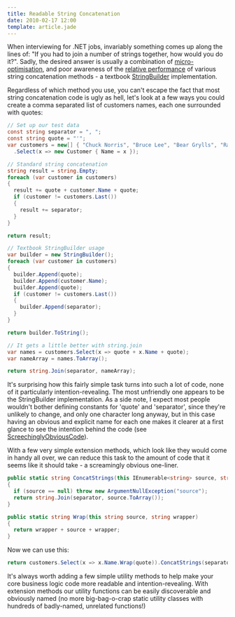 ```yaml
---
title: Readable String Concatenation
date: 2010-02-17 12:00
template: article.jade
---
```


When interviewing for .NET jobs, invariably something comes up along the lines of: "If you had to join a number of strings together, how would you do it?".  Sadly, the desired answer is usually a combination of [micro-optimisation][1], and poor awareness of the [relative performance][2] of various string concatenation methods - a textbook [StringBuilder][4] implementation.

Regardless of which method you use, you can't escape the fact that most string concatenation code is ugly as hell, let's look at a few ways you could create a comma separated list of customers names, each one surrounded with quotes:

```cs
// Set up our test data
const string separator = ", ";
const string quote = "'";
var customers = new[] { "Chuck Norris", "Bruce Lee", "Bear Grylls", "Ray Mears" }
  .Select(x => new Customer { Name = x });
```

```cs
// Standard string concatenation
string result = string.Empty;
foreach (var customer in customers)
{
  result += quote + customer.Name + quote;
  if (customer != customers.Last())
  {
    result += separator;
  }
}

return result;
```

```cs
// Textbook StringBuilder usage
var builder = new StringBuilder();
foreach (var customer in customers)
{
  builder.Append(quote);
  builder.Append(customer.Name);
  builder.Append(quote);
  if (customer != customers.Last())
  {
    builder.Append(separator);
  }
}

return builder.ToString();
```

```cs
// It gets a little better with string.join
var names = customers.Select(x => quote + x.Name + quote);
var nameArray = names.ToArray();

return string.Join(separator, nameArray);
```

It's surprising how this fairly simple task turns into such a lot of code, none of it particularly intention-revealing.  The most unfriendly one appears to be the StringBuilder implementation.  As a side note, I expect most people wouldn't bother defining constants for 'quote' and 'separator', since they're unlikely to change, and only one character long anyway, but in this case having an obvious and explicit name for each one makes it clearer at a first glance to see the intention behind the code (see [ScreechinglyObviousCode][3]).

With a few very simple extension methods, which look like they would come in handy all over, we can reduce this task to the amount of code that it seems like it should take - a screamingly obvious one-liner.

```cs
public static string ConcatStrings(this IEnumerable<string> source, string separator)
{
  if (source == null) throw new ArgumentNullException("source");
  return string.Join(separator, source.ToArray());
}

public static string Wrap(this string source, string wrapper)
{
  return wrapper + source + wrapper;
}
```

Now we can use this:

```cs
return customers.Select(x => x.Name.Wrap(quote)).ConcatStrings(separator);
```

It's always worth adding a few simple utility methods to help make your core business logic code more readable and intention-revealing.  With extension methods our utility functions can be easily discoverable and obviously named (no more big-bag-o-crap static utility classes with hundreds of badly-named, unrelated functions!)

[1]: http://www.codinghorror.com/blog/2009/01/the-sad-tragedy-of-micro-optimization-theater.html
[2]: http://www.codeproject.com/KB/cs/StringBuilder_vs_String.aspx
[3]: http://c2.com/cgi/wiki?ScreechinglyObviousCode
[4]: http://msdn.microsoft.com/en-us/library/system.text.stringbuilder(v=vs.80).aspx